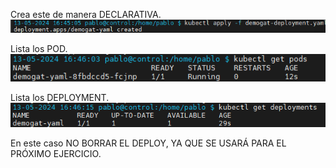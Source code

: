Crea este de manera DECLARATIVA.
![alt text](image.png)

Lista los POD.
![alt text](image-1.png)

Lista los DEPLOYMENT.
![alt text](image-2.png)

En este caso NO BORRAR EL DEPLOY, YA QUE SE USARÁ PARA EL PRÓXIMO EJERCICIO.